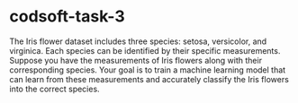 # codsoft-task-3
The Iris flower dataset includes three species: setosa, versicolor, and virginica. Each species can be identified by their specific measurements. Suppose you have the measurements of Iris flowers along with their corresponding species. Your goal is to train a machine learning model that can learn from these measurements and accurately classify the Iris flowers into the correct species.
